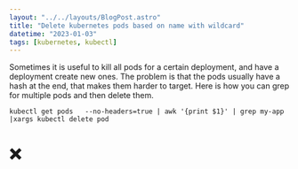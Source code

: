 ```yaml
---
layout: "../../layouts/BlogPost.astro"
title: "Delete kubernetes pods based on name with wildcard"
datetime: "2023-01-03"
tags: [kubernetes, kubectl]
---
```


Sometimes it is useful to kill all pods for a certain deployment, and have a deployment create new ones. The problem is that the pods usually have a hash at the end, that makes them harder to target.
Here is how you can grep for multiple pods and then delete them.

```
kubectl get pods   --no-headers=true | awk '{print $1}' | grep my-app |xargs kubectl delete pod
```

# ❌
